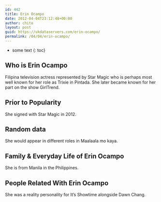 ```yaml
---
id: 442
title: Erin Ocampo
date: 2012-04-04T23:12:48+00:00
author: chito
layout: post
guid: https://ukdataservers.com/erin-ocampo/
permalink: /04/04/erin-ocampo/
---
```


* some text
{: toc}


## Who is  Erin Ocampo
                  
                  
                  
Filipina television actress represented by Star Magic who is perhaps most well known for her role as Trixie in Pintada. She later became known for her part on the show GirlTrend.
                  
                
                
                
## Prior to Popularity 
                  
                  
                  
She signed with Star Magic in 2012.
                  
                
                
                
## Random data 
                  
                  
                  
She would appear in different roles in Maalaala mo kaya.
                  
                
                
                
## Family & Everyday Life of Erin Ocampo
                  
                  
                  
She is from Manila in the Philippines.
                  
                
                
                
## People Related With  Erin Ocampo
                  
                  
                  
She was a reality personality for It&#8217;s Showtime alongside Dawn Chang.
                  
                
              
            
          
          
          
    
    
  
